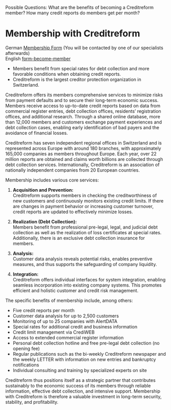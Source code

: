 Possible Questions:
What are the benefits of becoming a Creditreform member?
How many credit reports do members get per month?

# Membership with Creditreform

German [Membership Form](https://www.creditreform.ch/mitgliedschaft/mitglied-werden/formular-mitglied-werden) (You will be contacted by one of our specialists afterwards)  
English [form-become-member](https://www.creditreform.ch/en/membership/become-member/form-become-member)

- Members benefit from special rates for debt collection and more favorable conditions when obtaining credit reports.
- Creditreform is the largest creditor protection organization in Switzerland.

Creditreform offers its members comprehensive services to minimize risks from payment defaults and to secure their long-term economic success. Members receive access to up-to-date credit reports based on data from commercial register entries, debt collection offices, residents’ registration offices, and additional research. Through a shared online database, more than 12,000 members and customers exchange payment experiences and debt collection cases, enabling early identification of bad payers and the avoidance of financial losses.

Creditreform has seven independent regional offices in Switzerland and is represented across Europe with around 180 branches, with approximately 165,000 companies as members throughout Europe. Each year, over 22 million reports are obtained and claims worth billions are collected through debt collection services. Internationally, Creditreform is an association of nationally independent companies from 20 European countries.

Membership includes various core services:

1. **Acquisition and Prevention:**  
   Creditreform supports members in checking the creditworthiness of new customers and continuously monitors existing credit limits. If there are changes in payment behavior or increasing customer turnover, credit reports are updated to effectively minimize losses.

2. **Realization (Debt Collection):**  
   Members benefit from professional pre-legal, legal, and judicial debt collection as well as the realization of loss certificates at special rates. Additionally, there is an exclusive debt collection insurance for members.

3. **Analysis:**  
   Customer data analysis reveals potential risks, enables preventive measures, and thus supports the safeguarding of company liquidity.

4. **Integration:**  
   Creditreform offers individual interfaces for system integration, enabling seamless incorporation into existing company systems. This promotes efficient and holistic customer and credit risk management.

The specific benefits of membership include, among others:

- Five credit reports per month
- Customer data analysis for up to 2,500 customers
- Monitoring of up to 25 companies with AlertDATA
- Special rates for additional credit and business information
- Credit limit management via CrediWEB
- Access to extended commercial register information
- Personal debt collection hotline and free pre-legal debt collection (no opening fee)
- Regular publications such as the bi-weekly Creditreform newspaper and the weekly LETTER with information on new entries and bankruptcy notifications
- Individual consulting and training by specialized experts on site

Creditreform thus positions itself as a strategic partner that contributes sustainably to the economic success of its members through reliable information, effective debt collection, and intensive support. Membership with Creditreform is therefore a valuable investment in long-term security, stability, and profitability.